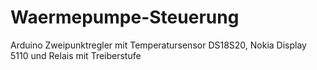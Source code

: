 # Waermepumpe-Steuerung
Arduino Zweipunktregler mit Temperatursensor DS18S20, Nokia Display 5110 und Relais mit Treiberstufe
